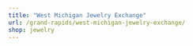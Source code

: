 ```yaml
---
title: "West Michigan Jewelry Exchange"
url: /grand-rapids/west-michigan-jewelry-exchange/
shop: jewelry
---
```

